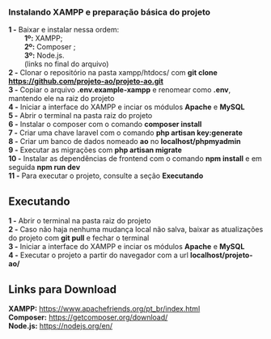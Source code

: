### Instalando XAMPP e preparação básica do projeto

**1 -** Baixar e instalar nessa ordem: <br/>
&nbsp; &nbsp; &nbsp; &nbsp; **1º:** XAMPP; <br/>
&nbsp; &nbsp; &nbsp; &nbsp; **2º:** Composer ; <br/>
&nbsp; &nbsp; &nbsp; &nbsp; **3º:** Node.js. <br/>
&nbsp; &nbsp; &nbsp; &nbsp; (links no final do arquivo) <br/>
**2 -** Clonar o repositório na pasta xampp/htdocs/ com **git clone https://github.com/projeto-ao/projeto-ao.git** <br/>
**3 -** Copiar o arquivo **.env.example-xampp** e renomear como **.env**, mantendo ele na raiz do projeto <br/>
**4 -** Iniciar a interface do XAMPP e inciar os módulos **Apache** e **MySQL** <br/>
**5 -** Abrir o terminal na pasta raiz do projeto <br/>
**6 -** Instalar o composer com o comando **composer install** <br/>
**7 -** Criar uma chave laravel com o comando **php artisan key:generate** <br/>
**8 -** Criar um banco de dados nomeado **ao** no **localhost/phpmyadmin** <br/>
**9 -** Executar as migrações com **php artisan migrate** <br/>
**10 -** Instalar as dependências de frontend com o comando **npm install** e em seguida **npm run dev** <br/>
**11 -** Para executar o projeto, consulte a seção **Executando** <br/>

## Executando

**1 -** Abrir o terminal na pasta raiz do projeto <br/>
**2 -** Caso não haja nenhuma mudança local não salva, baixar as atualizações do projeto com **git pull** e fechar o terminal<br/>
**3 -** Iniciar a interface do XAMPP e inciar os módulos **Apache** e **MySQL** <br/>
**4 -** Executar o projeto a partir do navegador com a url **localhost/projeto-ao/** <br/>

## Links para Download

**XAMPP:** https://www.apachefriends.org/pt_br/index.html <br/>
**Composer:** https://getcomposer.org/download/ <br/>
**Node.js:** https://nodejs.org/en/ <br/>
